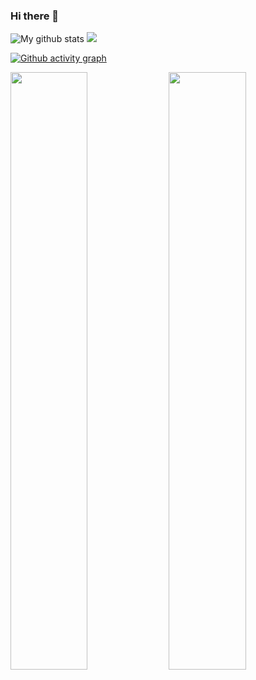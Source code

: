 ### Hi there 👋
![My github stats](https://github-readme-stats.anuraghazra1.vercel.app/api?username=Xavier-Alfred&show_icons=true&hide_border=true)
![](https://komarev.com/ghpvc/?username=Xavier-Alfred)
<!--
**Xavier-Alfred/Xavier-Alfred** is a ✨ _special_ ✨ repository because its `README.md` (this file) appears on your GitHub profile.-->

[![Github activity graph](https://activity-graph.herokuapp.com/graph?username=TechieNK&theme=react-dark&hide_border=true&color=BDDFFF&line=6E93B5&point=BDDFFF)](https://github.com/Xavier-Alfred)
   
   
   
<div align="center">
<p align="left">
    <img width="49.5%" src="https://github-readme-stats.vercel.app/api/?username=Xavier-Alfred&show_icons=true&&title_color=03E6FF&text_color=9f9f9f&theme=radical" />
    <img width="49.5%" src="http://github-readme-streak-stats.herokuapp.com?user=Xavier-Alfred&theme=light&hide_border=true" />
</p>
</div>



